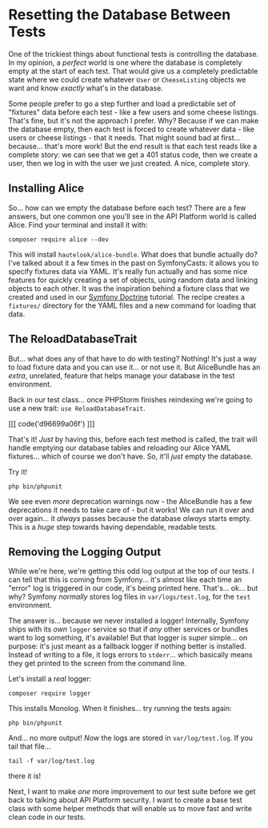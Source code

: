 # Resetting the Database Between Tests

One of the trickiest things about functional tests is controlling the database.
In my opinion, a *perfect* world is one where the database is completely empty
at the start of each test. That would give us a completely predictable state
where we could create whatever `User` or `CheeseListing` objects we want and
know *exactly* what's in the database.

Some people prefer to go a step further and load a predictable set of "fixtures"
data before each test - like a few users and some cheese listings. That's
fine, but it's not the approach I prefer. Why? Because if we can make the database
empty, then each test is forced to create whatever data - like users or cheese
listings - that it needs. That might sound bad at first... because... that's
more work! But the end result is that each test reads like a complete story:
we can see that we get a 401 status code, then we create a user, then we log in
with the user we just created. A nice, complete story.

## Installing Alice

So... how can we empty the database before each test? There are a few answers,
but one common one you'll see in the API Platform world is called Alice. Find
your terminal and install it with:

```terminal
composer require alice --dev
```

This will install `hautelook/alice-bundle`. What does that bundle actually do?
I've talked about it a few times in the past on SymfonyCasts: it allows you to
specify fixtures data via YAML. It's really fun actually and has some nice features
for quickly creating a set of objects, using random data and linking objects
to each other. It was the inspiration behind a fixture class that we created and
used in our [Symfony Doctrine](https://symfonycasts.com/screencast/symfony-doctrine/fixtures)
tutorial. The recipe creates a `fixtures/` directory for the YAML files and a new
command for loading that data.

## The ReloadDatabaseTrait

But... what does any of that have to do with testing? Nothing! It's just a way
to load fixture data and you can use it... or not use it. But AliceBundle has
an *extra*, unrelated, feature that helps manage your database in the test environment.

Back in our test class... once PHPStorm finishes reindexing we're going to use
a new trait: `use ReloadDatabaseTrait`.

[[[ code('d96699a06f') ]]]

That's it! *Just* by having this, before each test method is called, the trait
will handle emptying our database tables and reloading our Alice YAML fixtures...
which of course we don't have. So, it'll *just* empty the database.

Try it!

```terminal
php bin/phpunit
```

We see even *more* deprecation warnings now - the AliceBundle has a few deprecations
it needs to take care of - but it works! We can run it over and over again... it
*always* passes because the database *always* starts empty. This is a *huge* step
towards having dependable, readable tests.

## Removing the Logging Output

While we're here, we're getting this odd log output at the top of our tests. I
can tell that this is coming from Symfony... it's almost like each time an "error"
log is triggered in our code, it's being printed here. That's... ok... but why?
Symfony *normally* stores log files in `var/logs/test.log`, for the `test`
environment.

The answer is... because we never installed a logger! Internally, Symfony ships
with its *own* `logger` service so that if *any* other services or bundles want
to log something, it's available! But that logger is *super* simple... on purpose:
it's just meant as a fallback logger if nothing better is installed. Instead of
writing to a file, it logs errors to `stderr`... which basically means they get
printed to the screen from the command line.

Let's install a *real* logger:

```terminal
composer require logger
```

This installs Monolog. When it finishes... try running the tests again:

```terminal-silent
php bin/phpunit
```

And... no more output! *Now* the logs are stored in `var/log/test.log`. If you
tail that file...

```terminal-silent
tail -f var/log/test.log
```

there it is!

Next, I want to make *one* more improvement to our test suite before we get back
to talking about API Platform security. I want to create a base test class with
some helper methods that will enable us to move fast and write clean code in our
tests.
